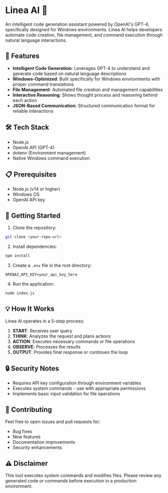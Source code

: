 # Linea AI 🚀

An intelligent code generation assistant powered by OpenAI's GPT-4, specifically designed for Windows environments. Linea AI helps developers automate code creation, file management, and command execution through natural language interactions.

## 🌟 Features

- **Intelligent Code Generation**: Leverages GPT-4 to understand and generate code based on natural language descriptions
- **Windows-Optimized**: Built specifically for Windows environments with proper command translations
- **File Management**: Automated file creation and management capabilities
- **Interactive Reasoning**: Shows thought process and reasoning behind each action
- **JSON-Based Communication**: Structured communication format for reliable interactions

## 🛠️ Tech Stack

- Node.js
- OpenAI API (GPT-4)
- dotenv (Environment management)
- Native Windows command execution

## 📋 Prerequisites

- Node.js (v14 or higher)
- Windows OS
- OpenAI API key

## 🚀 Getting Started

1. Clone the repository:

```bash
git clone <your-repo-url>
```

2. Install dependencies:

```bash
npm install
```

3. Create a `.env` file in the root directory:

```env
OPENAI_API_KEY=your_api_key_here
```

4. Run the application:

```bash
node index.js
```

## 💡 How It Works

Linea AI operates in a 5-step process:

1. **START**: Receives user query
2. **THINK**: Analyzes the request and plans actions
3. **ACTION**: Executes necessary commands or file operations
4. **OBSERVE**: Processes the results
5. **OUTPUT**: Provides final response or continues the loop

## 🔒 Security Notes

- Requires API key configuration through environment variables
- Executes system commands - use with appropriate permissions
- Implements basic input validation for file operations

## 🤝 Contributing

Feel free to open issues and pull requests for:

- Bug fixes
- New features
- Documentation improvements
- Security enhancements

## ⚠️ Disclaimer

This tool executes system commands and modifies files. Please review any generated code or commands before execution in a production environment.
